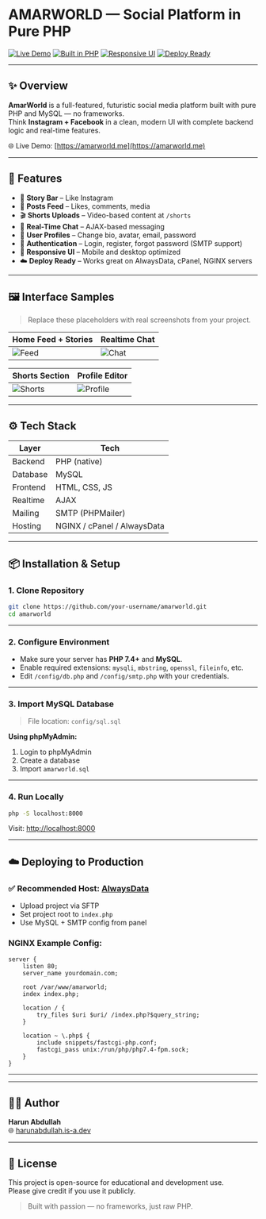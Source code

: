 # AMARWORLD — Social Platform in Pure PHP

[![Live Demo](https://img.shields.io/badge/Live_Site-amarworld.me-0b3d91?style=for-the-badge)](https://amarworld.me)
[![Built in PHP](https://img.shields.io/badge/Stack-Pure%20PHP%20%2B%20MySQL-informational?style=for-the-badge)](https://php.net)
[![Responsive UI](https://img.shields.io/badge/Responsive-Mobile%20%7C%20Desktop-green?style=for-the-badge)](#)
[![Deploy Ready](https://img.shields.io/badge/Deploy-AlwaysData%20%7C%20NGINX%20%7C%20cPanel-blueviolet?style=for-the-badge)](#)

---

## ✨ Overview

**AmarWorld** is a full-featured, futuristic social media platform built with pure PHP and MySQL — no frameworks.  
Think **Instagram + Facebook** in a clean, modern UI with complete backend logic and real-time features.

🌐 Live Demo: [https://amarworld.me](https://amarworld.me)

---

## 🧩 Features

- 📱 **Story Bar** – Like Instagram
- 📝 **Posts Feed** – Likes, comments, media
- 🎬 **Shorts Uploads** – Video-based content at `/shorts`
- 💬 **Real-Time Chat** – AJAX-based messaging
- 👤 **User Profiles** – Change bio, avatar, email, password
- 🔐 **Authentication** – Login, register, forgot password (SMTP support)
- 📶 **Responsive UI** – Mobile and desktop optimized
- ☁️ **Deploy Ready** – Works great on AlwaysData, cPanel, NGINX servers

---

## 🖼️ Interface Samples

> Replace these placeholders with real screenshots from your project.

| Home Feed + Stories | Realtime Chat |
|---------------------|---------------|
| ![Feed](https://via.placeholder.com/450x250.png?text=Feed+%2B+Stories) | ![Chat](https://via.placeholder.com/450x250.png?text=Live+Chat) |

| Shorts Section | Profile Editor |
|----------------|----------------|
| ![Shorts](https://via.placeholder.com/450x250.png?text=Short+Videos) | ![Profile](https://via.placeholder.com/450x250.png?text=Edit+Profile) |

---

## ⚙️ Tech Stack

| Layer     | Tech         |
|-----------|--------------|
| Backend   | PHP (native) |
| Database  | MySQL        |
| Frontend  | HTML, CSS, JS|
| Realtime  | AJAX         |
| Mailing   | SMTP (PHPMailer) |
| Hosting   | NGINX / cPanel / AlwaysData |

---

## 📦 Installation & Setup

### 1. Clone Repository

```bash
git clone https://github.com/your-username/amarworld.git
cd amarworld
```

---

### 2. Configure Environment

- Make sure your server has **PHP 7.4+** and **MySQL**.
- Enable required extensions: `mysqli`, `mbstring`, `openssl`, `fileinfo`, etc.
- Edit `/config/db.php` and `/config/smtp.php` with your credentials.

---

### 3. Import MySQL Database

> File location: `config/sql.sql`

**Using phpMyAdmin:**
1. Login to phpMyAdmin  
2. Create a database  
3. Import `amarworld.sql`

---

### 4. Run Locally

```bash
php -S localhost:8000
```

Visit: [http://localhost:8000](http://localhost:8000)

---

## ☁️ Deploying to Production

### ✅ Recommended Host: [AlwaysData](https://alwaysdata.com)

- Upload project via SFTP
- Set project root to `index.php`
- Use MySQL + SMTP config from panel

### NGINX Example Config:

```nginx
server {
    listen 80;
    server_name yourdomain.com;

    root /var/www/amarworld;
    index index.php;

    location / {
        try_files $uri $uri/ /index.php?$query_string;
    }

    location ~ \.php$ {
        include snippets/fastcgi-php.conf;
        fastcgi_pass unix:/run/php/php7.4-fpm.sock;
    }
}
```

---


  

---

## 🧑‍💻 Author

**Harun Abdullah**  
🌐 [harunabdullah.is-a.dev](https://harunabdullah.is-a.dev)

---

## 📄 License

This project is open-source for educational and development use.  
Please give credit if you use it publicly.

> Built with passion — no frameworks, just raw PHP.

